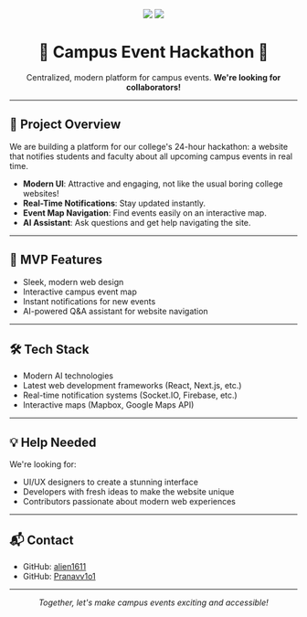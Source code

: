 <p align="center">
  <img src="https://img.shields.io/badge/Status-Open--for--Collaborators-brightgreen?style=flat-square"/>
  <img src="https://img.shields.io/badge/Tech-AI%20%7C%20Web%20Dev-blueviolet?style=flat-square"/>
</p>

<h1 align="center">🎉 Campus Event Hackathon 🎉</h1>
<p align="center">Centralized, modern platform for campus events. <b>We're looking for collaborators!</b></p>

---

## 🚀 Project Overview

We are building a platform for our college's 24-hour hackathon: a website that notifies students and faculty about all upcoming campus events in real time.

- **Modern UI**: Attractive and engaging, not like the usual boring college websites!
- **Real-Time Notifications**: Stay updated instantly.
- **Event Map Navigation**: Find events easily on an interactive map.
- **AI Assistant**: Ask questions and get help navigating the site.

---

## 🌟 MVP Features

- Sleek, modern web design
- Interactive campus event map
- Instant notifications for new events
- AI-powered Q&A assistant for website navigation

---

## 🛠️ Tech Stack

- Modern AI technologies
- Latest web development frameworks (React, Next.js, etc.)
- Real-time notification systems (Socket.IO, Firebase, etc.)
- Interactive maps (Mapbox, Google Maps API)

---

## 💡 Help Needed

We're looking for:
- UI/UX designers to create a stunning interface
- Developers with fresh ideas to make the website unique
- Contributors passionate about modern web experiences

---

## 📬 Contact

- GitHub: [alien1611](https://github.com/alien1611)
- GitHub: [Pranavv1o1](https://github.com/Pranavv1o1)

---

<p align="center">
  <i>Together, let's make campus events exciting and accessible!</i>
</p>
